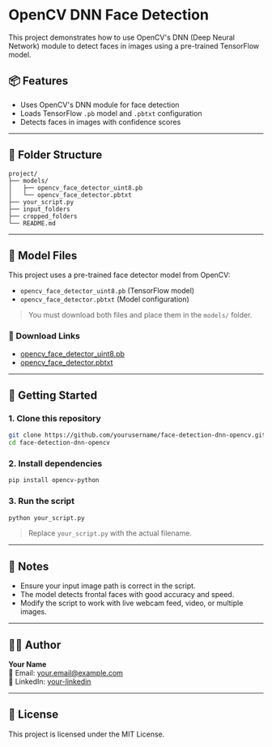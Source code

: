 
# OpenCV DNN Face Detection

This project demonstrates how to use OpenCV's DNN (Deep Neural Network) module to detect faces in images using a pre-trained TensorFlow model.

## 📦 Features

- Uses OpenCV's DNN module for face detection
- Loads TensorFlow `.pb` model and `.pbtxt` configuration
- Detects faces in images with confidence scores

---

## 📁 Folder Structure

```
project/
├── models/
│   ├── opencv_face_detector_uint8.pb
│   └── opencv_face_detector.pbtxt
├── your_script.py
├── input_folders
├── cropped_folders
└── README.md
```

---

## 🧠 Model Files

This project uses a pre-trained face detector model from OpenCV:

- `opencv_face_detector_uint8.pb` (TensorFlow model)
- `opencv_face_detector.pbtxt` (Model configuration)

> You must download both files and place them in the `models/` folder.

### 🔗 Download Links

- [opencv_face_detector_uint8.pb](https://github.com/spmallick/learnopencv/blob/master/AgeGender/opencv_face_detector_uint8.pb?raw=true)
- [opencv_face_detector.pbtxt](https://github.com/opencv/opencv/blob/4.x/samples/dnn/face_detector/opencv_face_detector.pbtxt?raw=true)

---

## 🚀 Getting Started

### 1. Clone this repository

```bash
git clone https://github.com/yourusername/face-detection-dnn-opencv.git
cd face-detection-dnn-opencv
```

### 2. Install dependencies

```bash
pip install opencv-python
```

### 3. Run the script

```bash
python your_script.py
```

> Replace `your_script.py` with the actual filename.

---

## 📝 Notes

- Ensure your input image path is correct in the script.
- The model detects frontal faces with good accuracy and speed.
- Modify the script to work with live webcam feed, video, or multiple images.

---

## 🧑‍💻 Author

**Your Name**  
📧 Email: your.email@example.com  
🔗 LinkedIn: [your-linkedin](https://linkedin.com/in/your-profile)

---

## 📄 License

This project is licensed under the MIT License.
